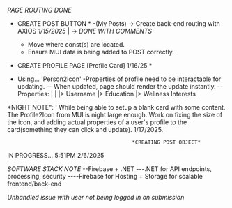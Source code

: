 *PAGE ROUTING DONE*


* CREATE POST BUTTON *
    -(My Posts) -> Create back-end routing with AXIOS *1/15/2025*
    |
    -> *DONE WITH COMMENTS*
    - Move where const(s) are located.
    - Ensure MUI data is being added to POST correctly.

* CREATE PROFILE PAGE [Profile Card]
                           1/16/25 *
                          
- Using...
 'Person2Icon'
-Properties of profile need to be interactable for updating.
  -- When updated, page should render the update instantly.
  -- Properties:
    |
    |
    |>  Username
    |>  Education
    |>  Wellness Interests

*NIGHT NOTE":
  ' While being able to setup a blank card with some content. The Profile2Icon from MUI is night large enough. Work on fixing the size of the icon, and adding actual properties of a user's profile to the card(something they can click and update). 1/17/2025.




                                            *CREATING POST OBJECT*
IN PROGRESS... 5:51PM
2/6/2025

*SOFTWARE STACK NOTE*
  --Firebase + .NET
  ---.NET for API endpoints, processing, security
  ----Firebase for Hosting + Storage for scalable frontend/back-end

*Unhandled issue with user not being logged in on submission*